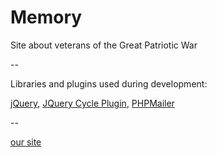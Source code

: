 # Memory

Site about veterans of the Great Patriotic War

--

Libraries and plugins used during development:

[jQuery](https://jquery.com),
[JQuery Cycle Plugin](jquery.malsup.com›cycle),
[PHPMailer](https://github.com›PHPMailer›PHPMailer)

--

[our site](http://f0348620.xsph.ru/)
